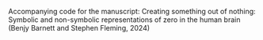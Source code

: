 Accompanying code for the manuscript: Creating something out of nothing: Symbolic and non-symbolic representations of zero in the human brain (Benjy Barnett and Stephen Fleming, 2024)
